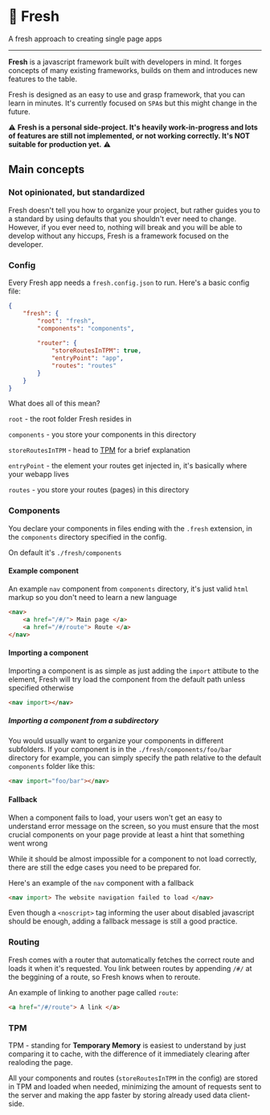 # 🧊 Fresh
A fresh approach to creating single page apps

----

**Fresh** is a javascript framework built with developers in mind. It forges concepts of many existing frameworks, builds on them and introduces new features to the table.

Fresh is designed as an easy to use and grasp framework, that you can learn in minutes. It's currently focused on `SPA`s but this might change in the future.

⚠ **Fresh is a personal side-project. It's heavily work-in-progress and lots of features are still not implemented, or not working correctly. It's NOT suitable for production yet.** ⚠

## Main concepts

### Not opinionated, but standardized
Fresh doesn't tell you how to organize your project, but rather guides you to a standard by using defaults that you shouldn't ever need to change. However, if you ever need to, nothing will break and you will be able to develop without any hiccups, Fresh is a framework focused on the developer.

### Config
Every Fresh app needs a `fresh.config.json` to run. Here's a basic config file:
```json
{
    "fresh": {
        "root": "fresh",
        "components": "components",
        
        "router": {
            "storeRoutesInTPM": true,
            "entryPoint": "app",
            "routes": "routes"
        }
    }
}
```
What does all of this mean?

`root` - the root folder Fresh resides in

`components` - you store your components in this directory

`storeRoutesInTPM` - head to [TPM](#TPM) for a brief explanation

`entryPoint` - the element your routes get injected in, it's basically where your webapp lives

`routes` - you store your routes (pages) in this directory

### Components
You declare your components in files ending with the `.fresh` extension, in the `components` directory specified in the config.

On default it's `./fresh/components`

#### Example component
An example `nav` component from `components` directory, it's just valid `html` markup so you don't need to learn a new language
```html
<nav>
    <a href="/#/"> Main page </a>
    <a href="/#/route"> Route </a>
</nav>
```

#### Importing a component
Importing a component is as simple as just adding the `import` attibute to the element, Fresh will try load the component from the default path unless specified otherwise
```html
<nav import></nav>
```

##### Importing a component from a subdirectory
You would usually want to organize your components in different subfolders. If your component is in the `./fresh/components/foo/bar` directory for example, you can simply specify the path relative to the default `components` folder like this:
```html
<nav import="foo/bar"></nav>
```

#### Fallback
When a component fails to load, your users won't get an easy to understand error message on the screen, so you must ensure that the most crucial components on your page provide at least a hint that something went wrong

While it should be almost impossible for a component to not load correctly, there are still the edge cases you need to be prepared for.

Here's an example of the `nav` component with a fallback
```html
<nav import> The website navigation failed to load </nav>
```

Even though a `<noscript>` tag informing the user about disabled javascript should be enough, adding a fallback message is still a good practice.

### Routing
Fresh comes with a router that automatically fetches the correct route and loads it when it's requested.
You link between routes by appending `/#/` at the beggining of a route, so Fresh knows when to reroute.

An example of linking to another page called `route`:
```html
<a href="/#/route"> A link </a>
```

### TPM
TPM - standing for **Temporary Memory** is easiest to understand by just comparing it to cache, with the difference of it immediately clearing after realoding the page.

All your components and routes (`storeRoutesInTPM` in the config) are stored in TPM and loaded when needed, minimizing the amount of requests sent to the server and making the app faster by storing already used data client-side.
